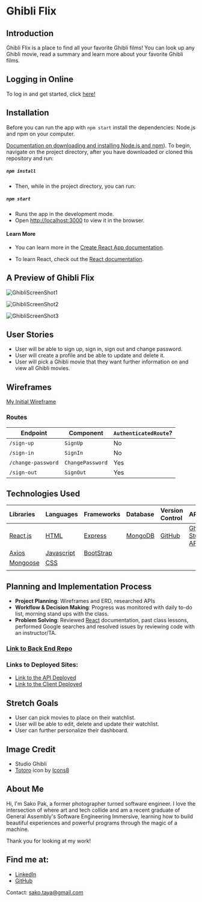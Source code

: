 # Ghibli Flix

## Introduction

Ghibli Flix is a place to find all your favorite Ghibli films! You can look up any Ghibli movie, read a summary and learn more about your favorite Ghibli films.

## Logging in Online
 To log in and get started, click <a href="https://sakopak.github.io/Ghibli-Flix/" target="_blank">here!</a>

## Installation

Before you can run the app with `npm start` install the dependencies: Node.js and npm on your computer. 

[Documentation on downloading and installing Node.js and npm](https://docs.npmjs.com/downloading-and-installing-node-js-and-npm)).
To begin, navigate on the project directory, after you have downloaded or cloned this repository and run:

##### `npm install`

- Then, while in the project directory, you can run:

##### `npm start`

- Runs the app in the development mode.
- Open [http://localhost:3000](http://localhost:3000) to view it in the browser.

#### Learn More

- You can learn more in the [Create React App documentation](https://facebook.github.io/create-react-app/docs/getting-started).

- To learn React, check out the [React documentation](https://reactjs.org/).

## A Preview of Ghibli Flix
![GhibliScreenShot1](https://user-images.githubusercontent.com/82487617/171982525-233f2371-1478-4f24-bc54-2f6b76e4d664.png)

![GhibliScreenShot2](https://user-images.githubusercontent.com/82487617/171982562-d1b0abf7-f700-4abe-bc04-df907bb1aa50.png)

![GhibliScreenShot3](https://user-images.githubusercontent.com/82487617/171982588-53f57974-e977-4ef7-9301-3aa80110ccfa.png)

## User Stories    

- User will be able to sign up, sign in, sign out and change password.
- User will create a profile and be able to update and delete it.
- User will pick a Ghibli movie that they want further information on and view all Ghibli movies.

## Wireframes

[My Initial Wireframe](https://imgur.com/a/Hg5Kigl)


### Routes

| Endpoint         | Component | `AuthenticatedRoute`? |
|------------------|-------------------|-------|
| `/sign-up`       | `SignUp`    | No |
| `/sign-in`       | `SignIn`    | No |
| `/change-password` | `ChangePassword`  | Yes |
| `/sign-out`        | `SignOut`   | Yes |
 

## Technologies Used

|    Libraries      | Languages        | Frameworks              | Database          | Version Control      | API           |
|:-----------------------------------------|:----------------|:---------------------|:-----------------|:--------------------|:-----------------|
| [React.js](https://reactjs.org/)       |    [HTML](https://developer.mozilla.org/en-US/docs/Web/HTML)        |  [Express](https://expressjs.com/) | [MongoDB](https://www.mongodb.com/)   | [GitHub](https://github.com/) | [Ghibli Studio API](https://ghibliapi.herokuapp.com/)     |
|   [Axios](https://www.npmjs.com/package/axios)        | [Javascript](https://www.javascript.com/)          | [BootStrap](https://getbootstrap.com/)       |           |
|   [Mongoose](https://mongoosejs.com/)         | [CSS](https://developer.mozilla.org/en-US/docs/Web/CSS)          |        |          |
|         |           |        |         |

## Planning and Implementation Process

  - **Project Planning**: Wireframes and ERD, researched APIs
  - **Workflow & Decision Making**: Progress was monitored with daily to-do list, morning stand ups with the class.
  - **Problem Solving**: Reviewed [React](https://reactjs.org/) documentation, past class lessons, performed Google searches and resolved issues by reviewing code with an instructor/TA.
 
### [Link to Back End Repo](https://github.com/SakoPak/Ghibli-Flix-Express)
### Links to Deployed Sites:
- [Link to the API Deployed](https://afternoon-earth-27940.herokuapp.com/)
- [Link to the Client Deployed](https://sakopak.github.io/Ghibli-Flix/)

## Stretch Goals
- User can pick movies to place on their watchlist.
- User will be able to edit, delete and update their watchlist.
- User can further personalize their dashboard.

## Image Credit
- Studio Ghibli
- <a target="_blank" href="https://icons8.com/icon/13wc47z7qRRJ/totoro">Totoro</a> icon by <a target="_blank" href="https://icons8.com">Icons8</a>
  
## About Me

Hi, I'm Sako Pak, a former photographer turned software engineer.
I love the intersection of where art and tech collide and am a recent graduate of General Assembly's Software Engineering Immersive, learning how to build beautiful experiences and powerful programs through the magic of a machine.

Thank you for looking at my work!  


## Find me at:
- <a href="https://www.linkedin.com/in/sako-pak/" target="_blank">LinkedIn</a>
- <a href="https://github.com/SakoPak" target="_blank">GitHub</a>

Contact: sako.taya@gmail.com
